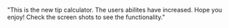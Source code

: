 "This is the new tip calculator. The users abilites have increased. Hope you enjoy! Check the screen shots to see the functionality." 
